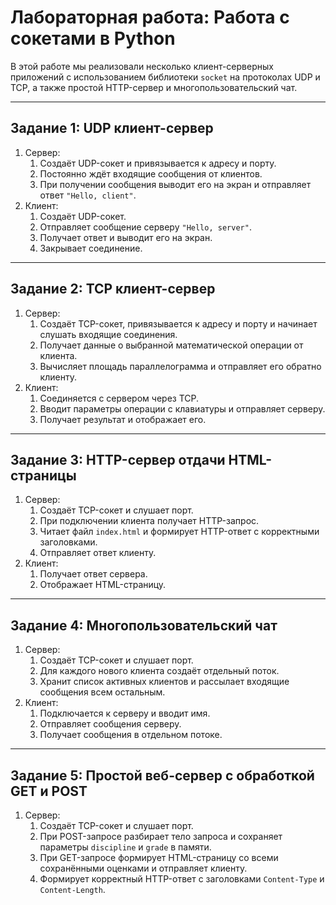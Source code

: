 ﻿# Лабораторная работа: Работа с сокетами в Python

В этой работе мы реализовали несколько клиент-серверных приложений с использованием библиотеки `socket` на протоколах UDP и TCP, а также простой HTTP-сервер и многопользовательский чат.

---

## Задание 1: UDP клиент-сервер

1. Сервер:
    1. Создаёт UDP-сокет и привязывается к адресу и порту.  
    2. Постоянно ждёт входящие сообщения от клиентов.  
    3. При получении сообщения выводит его на экран и отправляет ответ `"Hello, client"`.  
2. Клиент:
    1. Создаёт UDP-сокет.  
    2. Отправляет сообщение серверу `"Hello, server"`.  
    3. Получает ответ и выводит его на экран.  
    4. Закрывает соединение.  

---

## Задание 2: TCP клиент-сервер

1. Сервер:
    1. Создаёт TCP-сокет, привязывается к адресу и порту и начинает слушать входящие соединения.  
    2. Получает данные о выбранной математической операции от клиента.  
    3. Вычисляет площадь параллелограмма и отправляет его обратно клиенту.  
2. Клиент:
    1. Соединяется с сервером через TCP.  
    2. Вводит параметры операции с клавиатуры и отправляет серверу.  
    3. Получает результат и отображает его.  

---

## Задание 3: HTTP-сервер отдачи HTML-страницы

1. Сервер:
    1. Создаёт TCP-сокет и слушает порт.  
    2. При подключении клиента получает HTTP-запрос.  
    3. Читает файл `index.html` и формирует HTTP-ответ с корректными заголовками.  
    4. Отправляет ответ клиенту.  
2. Клиент:
    1. Получает ответ сервера.  
    2. Отображает HTML-страницу.  

---

## Задание 4: Многопользовательский чат

1. Сервер:
    1. Создаёт TCP-сокет и слушает порт.  
    2. Для каждого нового клиента создаёт отдельный поток.  
    3. Хранит список активных клиентов и рассылает входящие сообщения всем остальным.  
2. Клиент:
    1. Подключается к серверу и вводит имя.  
    2. Отправляет сообщения серверу.  
    3. Получает сообщения в отдельном потоке.  

---

## Задание 5: Простой веб-сервер с обработкой GET и POST

1. Сервер:
    1. Создаёт TCP-сокет и слушает порт.  
    2. При POST-запросе разбирает тело запроса и сохраняет параметры `discipline` и `grade` в памяти.  
    3. При GET-запросе формирует HTML-страницу со всеми сохранёнными оценками и отправляет клиенту.  
    4. Формирует корректный HTTP-ответ с заголовками `Content-Type` и `Content-Length`.